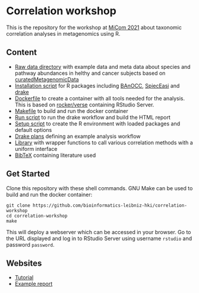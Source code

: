 # Correlation workshop

This is the repository for the workshop at [MiCom 2021](https://www.micom.uni-jena.de/) about taxonomic correlation analyses in metagenomics using R.

## Content

- [Raw data directory](data) with example data and meta data about species and pathway abundances in helthy and cancer subjects based on [curatedMetagenomicData](https://waldronlab.io/curatedMetagenomicData/)
- [Installation script](src/install.R) for R packages including [BAnOCC](https://github.com/biobakery/banocc), [SpiecEasi](https://github.com/zdk123/SpiecEasi) and [drake](https://github.com/ropensci/drake)
- [Dockerfile](Dockerfile) to create a container with all tools needed for the analysis. This is based on [rocker/verse](https://hub.docker.com/r/rocker/verse) containing RStudio Server.
- [Makefile](Makefile) to build and run the docker container
- [Run script](src/analyze.R) to run the drake workflow and build the HTML report
- [Setup script](src/setup.R) to create the R environment with loaded packages and default options
- [Drake plans](src/plans) defining an example analysis workflow
- [Library](src/lib) with wrapper functions to call various correlation methods with a uniform interface
- [BibTeX](src/literature.bib) containing literature used

## Get Started

Clone this repository with these shell commands.
GNU Make can be used to build and run the docker container:

```{bash}
git clone https://github.com/bioinformatics-leibniz-hki/correlation-workshop
cd correlation-workshop
make
```

This will deploy a webserver which can be accessed in your browser.
Go to the URL displayed and log in to RStudio Server using username `rstudio` and password `password`.

## Websites

- [Tutorial](https://bioinformatics-leibniz-hki.github.io/correlation-workshop)
- [Example report](https://bioinformatics-leibniz-hki.github.io/correlation-workshop/src/report.html)
